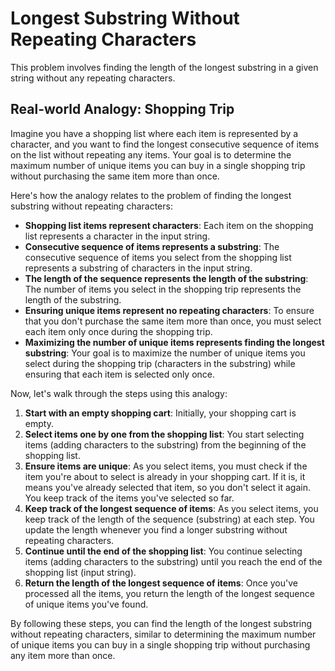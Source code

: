 # Longest Substring Without Repeating Characters

This problem involves finding the length of the longest substring in a given string without any repeating characters.

## Real-world Analogy: Shopping Trip

Imagine you have a shopping list where each item is represented by a character, and you want to find the longest consecutive sequence of items on the list without repeating any items. Your goal is to determine the maximum number of unique items you can buy in a single shopping trip without purchasing the same item more than once.

Here's how the analogy relates to the problem of finding the longest substring without repeating characters:

- **Shopping list items represent characters**: Each item on the shopping list represents a character in the input string.
- **Consecutive sequence of items represents a substring**: The consecutive sequence of items you select from the shopping list represents a substring of characters in the input string.
- **The length of the sequence represents the length of the substring**: The number of items you select in the shopping trip represents the length of the substring.
- **Ensuring unique items represent no repeating characters**: To ensure that you don't purchase the same item more than once, you must select each item only once during the shopping trip.
- **Maximizing the number of unique items represents finding the longest substring**: Your goal is to maximize the number of unique items you select during the shopping trip (characters in the substring) while ensuring that each item is selected only once.

Now, let's walk through the steps using this analogy:

1. **Start with an empty shopping cart**: Initially, your shopping cart is empty.
2. **Select items one by one from the shopping list**: You start selecting items (adding characters to the substring) from the beginning of the shopping list.
3. **Ensure items are unique**: As you select items, you must check if the item you're about to select is already in your shopping cart. If it is, it means you've already selected that item, so you don't select it again. You keep track of the items you've selected so far.
4. **Keep track of the longest sequence of items**: As you select items, you keep track of the length of the sequence (substring) at each step. You update the length whenever you find a longer substring without repeating characters.
5. **Continue until the end of the shopping list**: You continue selecting items (adding characters to the substring) until you reach the end of the shopping list (input string).
6. **Return the length of the longest sequence of items**: Once you've processed all the items, you return the length of the longest sequence of unique items you've found.

By following these steps, you can find the length of the longest substring without repeating characters, similar to determining the maximum number of unique items you can buy in a single shopping trip without purchasing any item more than once.
